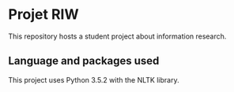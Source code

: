 # Projet RIW

This repository hosts a student project about information research.

## Language and packages used

This project uses Python 3.5.2 with the NLTK library.